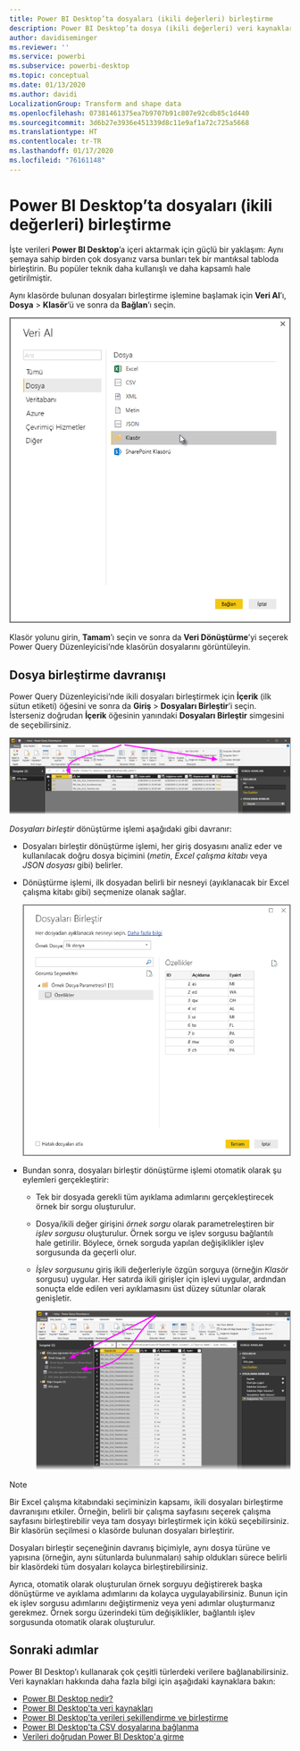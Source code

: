 ```yaml
---
title: Power BI Desktop’ta dosyaları (ikili değerleri) birleştirme
description: Power BI Desktop’ta dosya (ikili değerleri) veri kaynaklarını kolayca birleştirme
author: davidiseminger
ms.reviewer: ''
ms.service: powerbi
ms.subservice: powerbi-desktop
ms.topic: conceptual
ms.date: 01/13/2020
ms.author: davidi
LocalizationGroup: Transform and shape data
ms.openlocfilehash: 07381461375ea7b9707b91c807e92cdb85c1d440
ms.sourcegitcommit: 3d6b27e3936e451339d8c11e9af1a72c725a5668
ms.translationtype: HT
ms.contentlocale: tr-TR
ms.lasthandoff: 01/17/2020
ms.locfileid: "76161148"
---
```

# <a name="combine-files-binaries-in-power-bi-desktop"></a>Power BI Desktop’ta dosyaları (ikili değerleri) birleştirme

İşte verileri **Power BI Desktop**’a içeri aktarmak için güçlü bir yaklaşım: Aynı şemaya sahip birden çok dosyanız varsa bunları tek bir mantıksal tabloda birleştirin. Bu popüler teknik daha kullanışlı ve daha kapsamlı hale getirilmiştir.

Aynı klasörde bulunan dosyaları birleştirme işlemine başlamak için **Veri Al**’ı, **Dosya** > **Klasör**’ü ve sonra da **Bağlan**’ı seçin.

![Klasöre dosyaya bağlanma, Veri Al iletişim kutusu, Power BI Desktop](media/desktop-combine-binaries/combine-binaries_1.png)

Klasör yolunu girin, **Tamam**’ı seçin ve sonra da **Veri Dönüştürme**’yi seçerek Power Query Düzenleyicisi’nde klasörün dosyalarını görüntüleyin.

## <a name="combine-files-behavior"></a>Dosya birleştirme davranışı

Power Query Düzenleyicisi’nde ikili dosyaları birleştirmek için **İçerik** (ilk sütun etiketi) öğesini ve sonra da **Giriş** > **Dosyaları Birleştir**’i seçin. İsterseniz doğrudan **İçerik** öğesinin yanındaki **Dosyaları Birleştir** simgesini de seçebilirsiniz.

![Dosyaları Birleştir komutu, Power Query Düzenleyicisi, Power BI Desktop](media/desktop-combine-binaries/combine-binaries_2a.png)

*Dosyaları birleştir* dönüştürme işlemi aşağıdaki gibi davranır:

* Dosyaları birleştir dönüştürme işlemi, her giriş dosyasını analiz eder ve kullanılacak doğru dosya biçimini (*metin*, *Excel çalışma kitabı* veya *JSON dosyası* gibi) belirler.
* Dönüştürme işlemi, ilk dosyadan belirli bir nesneyi (ayıklanacak bir Excel çalışma kitabı gibi) seçmenize olanak sağlar.
  
  ![Dosyaları birleştir iletişim kutusu, Power Query Düzenleyicisi, Power BI Desktop](media/desktop-combine-binaries/combine-binaries_3.png)
* Bundan sonra, dosyaları birleştir dönüştürme işlemi otomatik olarak şu eylemleri gerçekleştirir:
  
  * Tek bir dosyada gerekli tüm ayıklama adımlarını gerçekleştirecek örnek bir sorgu oluşturulur.
  * Dosya/ikili değer girişini *örnek sorgu* olarak parametreleştiren bir *işlev sorgusu* oluşturulur. Örnek sorgu ve işlev sorgusu bağlantılı hale getirilir. Böylece, örnek sorguda yapılan değişiklikler işlev sorgusunda da geçerli olur.
  * *İşlev sorgusunu* giriş ikili değerleriyle özgün sorguya (örneğin *Klasör* sorgusu) uygular. Her satırda ikili girişler için işlevi uygular, ardından sonuçta elde edilen veri ayıklamasını üst düzey sütunlar olarak genişletir.

    ![Dosyaları birleştir dönüştürmesinin sonuçları, Power Query Düzenleyicisi, Power BI Desktop](media/desktop-combine-binaries/combine-binaries_4.png)

> [!NOTE]
> Bir Excel çalışma kitabındaki seçiminizin kapsamı, ikili dosyaları birleştirme davranışını etkiler. Örneğin, belirli bir çalışma sayfasını seçerek çalışma sayfasını birleştirebilir veya tam dosyayı birleştirmek için kökü seçebilirsiniz. Bir klasörün seçilmesi o klasörde bulunan dosyaları birleştirir. 

Dosyaları birleştir seçeneğinin davranış biçimiyle, aynı dosya türüne ve yapısına (örneğin, aynı sütunlarda bulunmaları) sahip oldukları sürece belirli bir klasördeki tüm dosyaları kolayca birleştirebilirsiniz.

Ayrıca, otomatik olarak oluşturulan örnek sorguyu değiştirerek başka dönüştürme ve ayıklama adımlarını da kolayca uygulayabilirsiniz. Bunun için ek işlev sorgusu adımlarını değiştirmeniz veya yeni adımlar oluşturmanız gerekmez. Örnek sorgu üzerindeki tüm değişiklikler, bağlantılı işlev sorgusunda otomatik olarak oluşturulur.

## <a name="next-steps"></a>Sonraki adımlar

Power BI Desktop’ı kullanarak çok çeşitli türlerdeki verilere bağlanabilirsiniz. Veri kaynakları hakkında daha fazla bilgi için aşağıdaki kaynaklara bakın:

* [Power BI Desktop nedir?](desktop-what-is-desktop.md)
* [Power BI Desktop'ta veri kaynakları](desktop-data-sources.md)
* [Power BI Desktop'ta verileri şekillendirme ve birleştirme](desktop-shape-and-combine-data.md)
* [Power BI Desktop'ta CSV dosyalarına bağlanma](desktop-connect-csv.md)
* [Verileri doğrudan Power BI Desktop'a girme](desktop-enter-data-directly-into-desktop.md)
